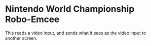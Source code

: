# Nintendo World Championship Robo-Emcee

This reads a video input, and sends what it sees as the video input to another screen.